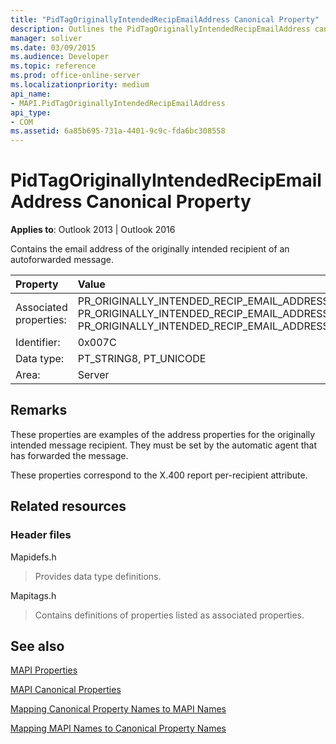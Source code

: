 ```yaml
---
title: "PidTagOriginallyIntendedRecipEmailAddress Canonical Property"
description: Outlines the PidTagOriginallyIntendedRecipEmailAddress canonical property, which holds the email address of the intended recipient of an autoforwarded message.
manager: soliver
ms.date: 03/09/2015
ms.audience: Developer
ms.topic: reference
ms.prod: office-online-server
ms.localizationpriority: medium
api_name:
- MAPI.PidTagOriginallyIntendedRecipEmailAddress
api_type:
- COM
ms.assetid: 6a85b695-731a-4401-9c9c-fda6bc308558
---
```


# PidTagOriginallyIntendedRecipEmailAddress Canonical Property

  
  
**Applies to**: Outlook 2013 | Outlook 2016 
  
Contains the email address of the originally intended recipient of an autoforwarded message.
  
|Property |Value |
|:-----|:-----|
|Associated properties:  <br/> |PR_ORIGINALLY_INTENDED_RECIP_EMAIL_ADDRESS, PR_ORIGINALLY_INTENDED_RECIP_EMAIL_ADDRESS_A, PR_ORIGINALLY_INTENDED_RECIP_EMAIL_ADDRESS_W  <br/> |
|Identifier:  <br/> |0x007C  <br/> |
|Data type:  <br/> |PT_STRING8, PT_UNICODE  <br/> |
|Area:  <br/> |Server  <br/> |
   
## Remarks

These properties are examples of the address properties for the originally intended message recipient. They must be set by the automatic agent that has forwarded the message.
  
These properties correspond to the X.400 report per-recipient attribute.
  
## Related resources

### Header files

Mapidefs.h
  
> Provides data type definitions.
    
Mapitags.h
  
> Contains definitions of properties listed as associated properties.
    
## See also



[MAPI Properties](mapi-properties.md)
  
[MAPI Canonical Properties](mapi-canonical-properties.md)
  
[Mapping Canonical Property Names to MAPI Names](mapping-canonical-property-names-to-mapi-names.md)
  
[Mapping MAPI Names to Canonical Property Names](mapping-mapi-names-to-canonical-property-names.md)


